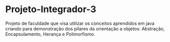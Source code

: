 # Projeto-Integrador-3
Projeto de faculdade que visa utilizar os conceitos aprendidos em java criando para demonstração dos pilares da orientação a objetos: Abstração, Encapsulamento, Herança e Polimorfismo.
